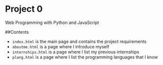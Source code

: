 # Project 0

Web Programming with Python and JavaScript

##Contents

- `index.html` is the main page and contains the project requirements
- `aboutme.html` is a page where I introduce myself
- `internships.html` is a page where I list my previous internships
- `plang.html` is a page where I list the programming languages that I know 
